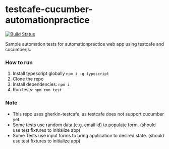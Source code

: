 # testcafe-cucumber-automationpractice

[![Build Status](https://travis-ci.com/shibashis/testcafe-cucumber-automationpractice.svg?branch=master)](https://travis-ci.com/shibashis/testcafe-cucumber-automationpractice)

Sample automation tests for automationpractice web app using testcafe and cucumberjs.

### How to run

1. Install typescript globally `npm i -g typescript`
1. Clone the repo
1. Install dependencies: `npm i`
1. Run tests: `npm run test`

### Note

- This repo uses gherkin-testcafe, as testcafe does not support cucumber yet.
- Some tests use random data (e.g. email id) to populate form. (should use test fixtures to initialize app)
- Some Tests use input forms to bring application to desired state. (should use test fixtures to initialize app)
